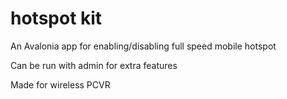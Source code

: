 ﻿# hotspot kit

An Avalonia app for enabling/disabling full speed mobile hotspot

Can be run with admin for extra features

Made for wireless PCVR